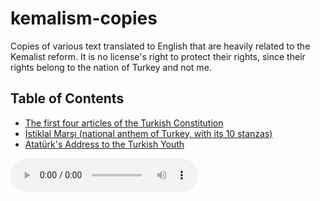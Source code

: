 # kemalism-copies
Copies of various text translated to English that are heavily related to the Kemalist reform. It is no license's right to protect their rights, since their rights belong to the nation of Turkey and not me.

## Table of Contents

- [The first four articles of the Turkish Constitution](articles/constitution.md)
- [İstiklal Marşı (national anthem of Turkey, with its 10 stanzas)](articles/İstiklal_Marşı.md)
- [Atatürk's Address to the Turkish Youth](articles/Address_to_the_Turkish_Youth.md)

<audio controls src="https://cdn.transfem.social/files/a3b8f767-7a24-43d6-8085-cfcab158896c.wav"/>
